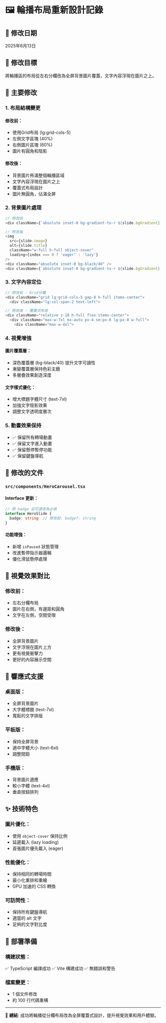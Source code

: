 # 🖼️ 輪播布局重新設計記錄

## 📅 修改日期
2025年6月13日

## 🎯 修改目標
將輪播區的布局從左右分欄改為全屏背景圖片覆蓋，文字內容浮現在圖片之上。

## 🔧 主要修改

### 1. 布局結構變更

#### 修改前：
- 使用Grid布局 (lg:grid-cols-5)
- 左側文字區塊 (40%)
- 右側圖片區塊 (60%)
- 圖片有圓角和陰影

#### 修改後：
- 背景圖片佈滿整個輪播區域
- 文字內容浮現在圖片之上
- 覆蓋式布局設計
- 圖片無圓角，佔滿全屏

### 2. 背景圖片處理

```typescript
// 修改前
<div className={`absolute inset-0 bg-gradient-to-r ${slide.bgGradient}`} />

// 修改後
<img
  src={slide.image}
  alt={slide.title}
  className="w-full h-full object-cover"
  loading={index === 0 ? 'eager' : 'lazy'}
/>
<div className="absolute inset-0 bg-black/40" />
<div className={`absolute inset-0 bg-gradient-to-r ${slide.bgGradient} opacity-60`} />
```

### 3. 文字內容定位

```typescript
// 修改前 - Grid分欄
<div className="grid lg:grid-cols-5 gap-8 h-full items-center">
  <div className="lg:col-span-2 text-left">

// 修改後 - 覆蓋式布局
<div className="relative z-10 h-full flex items-center">
  <div className="max-w-7xl mx-auto px-4 sm:px-6 lg:px-8 w-full">
    <div className="max-w-4xl">
```

### 4. 視覺增強

#### 圖片覆蓋層：
- 深色覆蓋層 (bg-black/40) 提升文字可讀性
- 漸變覆蓋層保持色彩主題
- 多層疊效果創造深度

#### 文字樣式優化：
- 增大標題字體尺寸 (text-7xl)
- 加強文字陰影效果
- 調整文字透明度層次

### 5. 動畫效果保持

- ✅ 保留所有轉場動畫
- ✅ 保留文字進入動畫
- ✅ 保留懸停暫停功能
- ✅ 保留鍵盤導航

## 📁 修改的文件

### `src/components/HeroCarousel.tsx`

#### Interface 更新：
```typescript
// 將 badge 從可選改為必填
interface HeroSlide {
  badge: string  // 修改前: badge?: string
}
```

#### 功能增強：
- 新增 `isPaused` 狀態管理
- 改進暫停指示器邏輯
- 優化滑鼠懸停處理

## 🎨 視覺效果對比

### 修改前：
- 左右分欄布局
- 圖片在右側，有邊距和圓角
- 文字在左側，空間受限

### 修改後：
- 全屏背景圖片
- 文字浮現在圖片上方
- 更有視覺衝擊力
- 更好的內容展示空間

## 📱 響應式支援

### 桌面版：
- 全屏背景圖片
- 大字體標題 (text-7xl)
- 寬鬆的文字排版

### 平板版：
- 保持全屏背景
- 適中字體大小 (text-6xl)
- 調整間距

### 手機版：
- 背景圖片適應
- 較小字體 (text-4xl)
- 垂直按鈕排列

## ✨ 技術特色

### 圖片優化：
- 使用 `object-cover` 保持比例
- 延遲載入 (lazy loading)
- 首張圖片優先載入 (eager)

### 性能優化：
- 保持相同的轉場時間
- 最小化重排和重繪
- GPU 加速的 CSS 轉換

### 可訪問性：
- 保持所有鍵盤導航
- 適當的 alt 文字
- 足夠的文字對比度

## 🔄 部署準備

### 構建狀態：
✅ TypeScript 編譯成功
✅ Vite 構建成功
✅ 無錯誤和警告

### 檔案變更：
- 1 個文件修改
- 約 100 行代碼重構

---

📝 **總結**: 成功將輪播從分欄布局改為全屏覆蓋式設計，提升視覺效果和用戶體驗。
